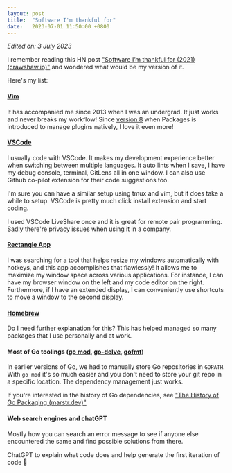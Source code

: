 ```yaml
---
layout: post
title:  "Software I'm thankful for"
date:   2023-07-01 11:50:00 +0800
---
```


*Edited on: 3 July 2023*

I remember reading this HN post ["Software I’m thankful for (2021) (crawshaw.io)"](https://news.ycombinator.com/item?id=32953732) and wondered what would be my version of it.

Here's my list:

#### [Vim](https://www.vim.org/)

It has accompanied me since 2013 when I was an undergrad. It just works and never breaks my workflow! Since [version 8](https://vimhelp.org/version8.txt.html) when Packages is introduced to manage plugins natively, I love it even more!

#### [VSCode](https://code.visualstudio.com/)

I usually code with VSCode. It makes my development experience better when switching between multiple languages. It auto lints when I save, I have my debug console, terminal, GitLens all in one window. I can also use Github co-pilot extension for their code suggestions too.

I'm sure you can have a similar setup using tmux and vim, but it does take a while to setup. VSCode is pretty much click install extension and start coding.

I used VSCode LiveShare once and it is great for remote pair programming. Sadly there're privacy issues when using it in a company.

#### [Rectangle App](https://rectangleapp.com/)

I was searching for a tool that helps resize my windows automatically with hotkeys, and this app accomplishes that flawlessly! It allows me to maximize my window space across various applications. For instance, I can have my browser window on the left and my code editor on the right. Furthermore, if I have an extended display, I can conveniently use shortcuts to move a window to the second display.

#### [Homebrew](https://brew.sh/)

Do I need further explanation for this? This has helped managed so many packages that I use personally and at work.

#### Most of Go toolings ([go mod](https://go.dev/ref/mod), [go-delve](https://github.com/go-delve/delve), [gofmt](https://pkg.go.dev/cmd/gofmt))

In earlier versions of Go, we had to manually store Go repositories in `GOPATH`. With `go mod` it's so much easier and you don't need to store your git repo in a specific location. The dependency management just works.

If you're interested in the history of Go dependencies, see ["The History of Go Packaging (marstr.dev)"](https://marstr.dev/posts/managing_go_packages/)

#### Web search engines and chatGPT

Mostly how you can search an error message to see if anyone else encountered the same and find possible solutions from there.

ChatGPT to explain what code does and help generate the first iteration of code :grimacing:
